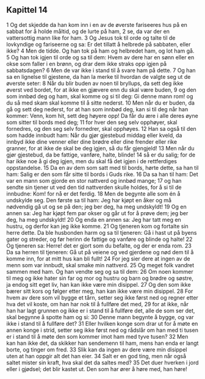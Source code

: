 ## Kapittel 14

1 Og det skjedde da han kom inn i en av de øverste fariseeres hus på en sabbat for å holde måltid, og de lurte på ham,
2 se, da var der en vattersottig mann like for ham.
3 Og Jesus tok til orde og talte til de lovkyndige og fariseerne og sa: Er det tillatt å helbrede på sabbaten, eller ikke?
4 Men de tidde. Og han tok på ham og helbredet ham, og lot ham gå.
5 Og han tok igjen til orde og sa til dem: Hvem av dere har en sønn eller en okse som faller i en brønn, og drar dem ikke straks opp igjen på sabbatsdagen?
6 Men de var ikke i stand til å svare ham på dette.
7 Og han sa en lignelse til gjestene, da han la merke til hvordan de valgte seg ut de øverste seter:
8 Når du blir buden av noen til bryllups, da sett deg ikke øverst ved bordet, for at ikke en gjævere enn du skal være buden,
9 og den som innbød deg og ham, skal komme og si til deg: Gi denne mann rom! og du så med skam skal komme til å sitte nederst.
10 Men når du er buden, da gå og sett deg nederst, for at han som innbød deg, kan si til deg når han kommer: Venn, kom hit, sett deg høyere opp! Da får du ære i alle deres øyne som sitter til bords med deg;
11 for hver den seg selv opphøyer, skal fornedres, og den seg selv fornedrer, skal opphøyes.
12 Han sa også til den som hadde innbudt ham: Når du gjør gjestebud middag eller kveld, da innbyd ikke dine venner eller dine brødre eller dine frender eller rike granner, for at ikke de skal be deg igjen, så du får gjengjeld!
13 Men når du gjør gjestebud, da be fattige, vanføre, halte, blinde!
14 så er du salig; for de har ikke noe å gi deg igjen, men du skal få det igjen i de rettferdiges oppstandelse.
15 Da en av dem som satt med til bords, hørte dette, sa han til ham: Salig er den som får sitte til bords i Guds rike.
16 Da sa han til ham: Det var en mann som gjorde en stor nattverd og innbød mange;
17 og han sendte sin tjener ut ved den tid nattverden skulle holdes, for å si til de innbudne: Kom! for nå er det ferdig.
18 Men de begynte alle som én å undskylde seg. Den første sa til ham: Jeg har kjøpt en åker og må nødvendig gå ut og se på den; jeg ber deg, ha meg undskyldt!
19 Og en annen sa: Jeg har kjøpt fem par okser og går ut for å prøve dem; jeg ber deg, ha meg undskyldt!
20 Og enda en annen sa: Jeg har tatt meg en hustru, og derfor kan jeg ikke komme.
21 Og tjeneren kom og fortalte sin herre dette. Da ble husbonden harm og sa til tjeneren: Gå i hast ut på byens gater og streder, og før herinn de fattige og vanføre og blinde og halte!
22 Og tjeneren sa: Herre! det er gjort som du befalte, og der er enda rom.
23 Da sa herren til tjeneren: Gå ut på veiene og ved gjerdene og nød dem til å komme inn, for at mitt hus kan bli fullt!
24 For jeg sier dere at ingen av de menn som var innbudt, skal smake min nattverd.
25 Og meget folk vandret sammen med ham. Og han vendte seg og sa til dem:
26 Om noen kommer til meg og ikke hater sin far og mor og hustru og barn og brødre og søstre, ja endog sitt eget liv, han kan ikke være min disippel.
27 Og den som ikke bærer sitt kors og følger etter meg, han kan ikke være min disippel.
28 For hvem av dere som vil bygge et tårn, setter seg ikke først ned og regner etter hva det vil koste, om han har nok til å fullføre det med,
29 for at ikke, når han har lagt grunnen og ikke er i stand til å fullføre det, alle de som ser det, skal begynne å spotte ham og si:
30 Denne mann begynte å bygge, og var ikke i stand til å fullføre det?
31 Eller hvilken konge som drar ut for å møte en annen konge i strid, setter seg ikke først ned og rådslår om han med ti tusen er i stand til å møte den som kommer imot ham med tyve tusen?
32 Men kan han ikke det, da skikker han sendemenn til ham, mens han enda er langt borte, og tinger om fred.
33 Slik kan da ingen av dere være min disippel uten at han oppgir alt det han eier.
34 Salt er en god ting, men når også saltet mister sin kraft, hva skal det da saltes med?
35 Det duer hverken i jord eller i gjødsel; det blir kastet ut. Den som har ører å høre med, han høre!
